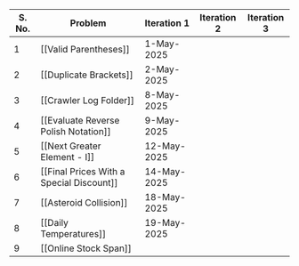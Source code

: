 
| S. No. | Problem                                  | Iteration 1 | Iteration 2 | Iteration 3 |
| ------ | ---------------------------------------- | ----------- | ----------- | ----------- |
| 1      | [[Valid Parentheses]]                    | 1-May-2025  |             |             |
| 2      | [[Duplicate Brackets]]                   | 2-May-2025  |             |             |
| 3      | [[Crawler Log Folder]]                   | 8-May-2025  |             |             |
| 4      | [[Evaluate Reverse Polish Notation]]     | 9-May-2025  |             |             |
| 5      | [[Next Greater Element - I]]             | 12-May-2025 |             |             |
| 6      | [[Final Prices With a Special Discount]] | 14-May-2025 |             |             |
| 7      | [[Asteroid Collision]]                   | 18-May-2025 |             |             |
| 8      | [[Daily Temperatures]]                   | 19-May-2025 |             |             |
| 9      | [[Online Stock Span]]                    |             |             |             |

